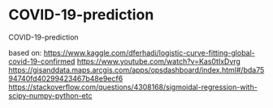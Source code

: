 # COVID-19-prediction
COVID-19-prediction

based on:
https://www.kaggle.com/dferhadi/logistic-curve-fitting-global-covid-19-confirmed
https://www.youtube.com/watch?v=Kas0tIxDvrg
https://gisanddata.maps.arcgis.com/apps/opsdashboard/index.html#/bda7594740fd40299423467b48e9ecf6
https://stackoverflow.com/questions/4308168/sigmoidal-regression-with-scipy-numpy-python-etc
